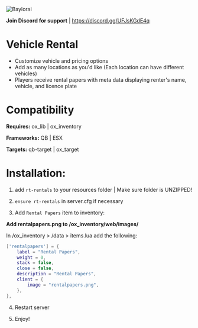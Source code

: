 ![Baylorai](https://github.com/BayloraiEX) 

**Join Discord for support**               | https://discord.gg/UFJsKGdE4q

# Vehicle Rental 
- Customize vehicle and pricing options
- Add as many locations as you'd like (Each location can have different vehicles)
- Players receive rental papers with meta data displaying renter's name, vehicle, and licence plate

# Compatibility

**Requires:** ox_lib | ox_inventory 

**Frameworks:** QB | ESX

**Targets:** qb-target | ox_target 

# Installation:

1. add `rt-rentals` to your resources folder | Make sure folder is UNZIPPED!

2. `ensure rt-rentals` in server.cfg if necessary

3. Add `Rental Papers` item to inventory:

**Add rentalpapers.png to /ox_inventory/web/images/**

In /ox_inventory > /data > items.lua add the following:

```lua
['rentalpapers'] = {
    label = "Rental Papers",
    weight = 0,
    stack = false,
    close = false,
    description = "Rental Papers",
    client = {
        image = "rentalpapers.png",
    },
},
```
4. Restart server

5. Enjoy!
